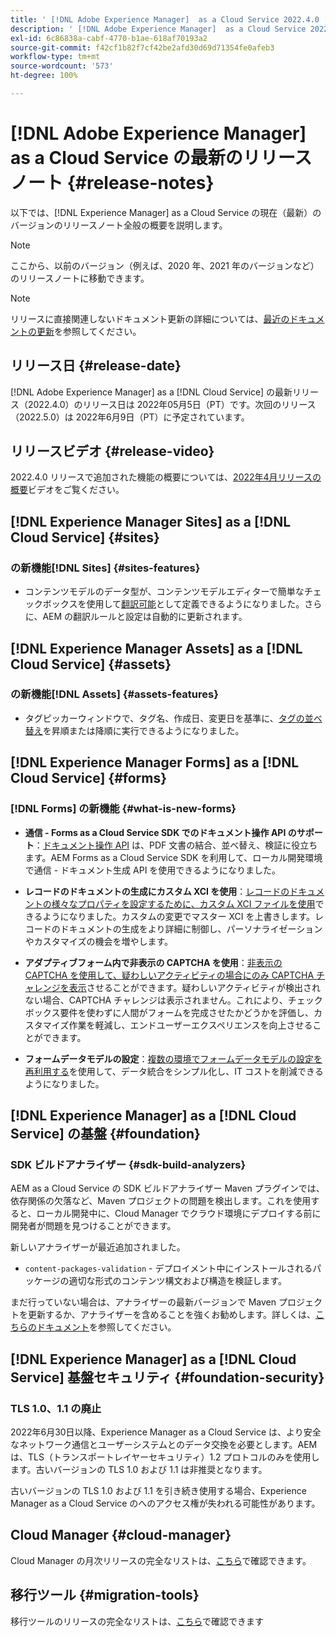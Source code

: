 ```yaml
---
title: ' [!DNL Adobe Experience Manager]  as a Cloud Service 2022.4.0 リリースのリリースノート。'
description: ' [!DNL Adobe Experience Manager]  as a Cloud Service 2022.4.0 リリースのリリースノート。'
exl-id: 6c86838a-cabf-4770-b1ae-618af70193a2
source-git-commit: f42cf1b82f7cf42be2afd30d69d71354fe0afeb3
workflow-type: tm+mt
source-wordcount: '573'
ht-degree: 100%

---
```


# [!DNL Adobe Experience Manager] as a Cloud Service の最新のリリースノート {#release-notes}

以下では、[!DNL Experience Manager] as a Cloud Service の現在（最新）のバージョンのリリースノート全般の概要を説明します。

>[!NOTE]
>
>ここから、以前のバージョン（例えば、2020 年、2021 年のバージョンなど）のリリースノートに移動できます。

>[!NOTE]
>
>リリースに直接関連しないドキュメント更新の詳細については、[最近のドキュメントの更新](https://experienceleague.adobe.com/docs/experience-manager-release-information/aem-release-updates/doc-updates/documentation-updates.html?lang=ja)を参照してください。

## リリース日 {#release-date}

[!DNL Adobe Experience Manager] as a [!DNL Cloud Service] の最新リリース（2022.4.0）のリリース日は 2022年05月5日（PT）です。次回のリリース（2022.5.0）は 2022年6月9日（PT）に予定されています。

## リリースビデオ {#release-video}

2022.4.0 リリースで追加された機能の概要については、[2022年4月リリースの概要](https://video.tv.adobe.com/v/342612?quality=12)ビデオをご覧ください。

## [!DNL Experience Manager Sites] as a [!DNL Cloud Service] {#sites}

### の新機能[!DNL Sites] {#sites-features}

* コンテンツモデルのデータ型が、コンテンツモデルエディターで簡単なチェックボックスを使用して[翻訳可能](/help/assets/content-fragments/content-fragments-models.md#properties)として定義できるようになりました。さらに、AEM の翻訳ルールと設定は自動的に更新されます。

## [!DNL Experience Manager Assets] as a [!DNL Cloud Service] {#assets}

### の新機能[!DNL Assets] {#assets-features}

* タグピッカーウィンドウで、タグ名、作成日、変更日を基準に、[タグの並べ替え](/help/assets/organize-assets.md#use-tags-to-organize-assets)を昇順または降順に実行できるようになりました。


## [!DNL Experience Manager Forms] as a [!DNL Cloud Service] {#forms}

### [!DNL Forms] の新機能 {#what-is-new-forms}

* **通信 - Forms as a Cloud Service SDK でのドキュメント操作 API のサポート**：[ドキュメント操作 API](/help/forms/aem-forms-cloud-service-communications.md) は、PDF 文書の結合、並べ替え、検証に役立ちます。AEM Forms as a Cloud Service SDK を利用して、ローカル開発環境で通信 - ドキュメント生成 API を使用できるようになりました。

* **レコードのドキュメントの生成にカスタム XCI を使用**：[レコードのドキュメントの様々なプロパティを設定するために、カスタム XCI ファイルを使用](/help/forms/generate-document-of-record-for-non-xfa-based-adaptive-forms.md#use-a-custom-xci-file)できるようになりました。カスタムの変更でマスター XCI を上書きします。レコードのドキュメントの生成をより詳細に制御し、パーソナライゼーションやカスタマイズの機会を増やします。

* **アダプティブフォーム内で非表示の CAPTCHA を使用**：[非表示の CAPTCHA を使用して、疑わしいアクティビティの場合にのみ CAPTCHA チャレンジを表示](/help/forms/captcha-adaptive-forms.md)させることができます。疑わしいアクティビティが検出されない場合、CAPTCHA チャレンジは表示されません。これにより、チェックボックス要件を使わずに人間がフォームを完成させたかどうかを評価し、カスタマイズ作業を軽減し、エンドユーザーエクスペリエンスを向上させることができます。

* **フォームデータモデルの設定**：[複数の環境でフォームデータモデルの設定を再利用する](/help/forms/create-form-data-models.md#runmode-specific-context-aware-config)を使用して、データ統合をシンプル化し、IT コストを削減できるようになりました。


## [!DNL Experience Manager] as a [!DNL Cloud Service] の基盤 {#foundation}

### SDK ビルドアナライザー {#sdk-build-analyzers}

AEM as a Cloud Service の SDK ビルドアナライザー Maven プラグインでは、依存関係の欠落など、Maven プロジェクトの問題を検出します。これを使用すると、ローカル開発中に、Cloud Manager でクラウド環境にデプロイする前に開発者が問題を見つけることができます。

新しいアナライザーが最近追加されました。

* `content-packages-validation` - デプロイメント中にインストールされるパッケージの適切な形式のコンテンツ構文および構造を検証します。

まだ行っていない場合は、アナライザーの最新バージョンで Maven プロジェクトを更新するか、アナライザーを含めることを強くお勧めします。詳しくは、[こちらのドキュメント](https://experienceleague.adobe.com/docs/experience-manager-core-components/using/developing/archetype/build-analyzer-maven-plugin.html?lang=ja)を参照してください。

## [!DNL Experience Manager] as a [!DNL Cloud Service] 基盤セキュリティ {#foundation-security}

### TLS 1.0、1.1 の廃止

2022年6月30日以降、Experience Manager as a Cloud Service は、より安全なネットワーク通信とユーザーシステムとのデータ交換を必要とします。AEM は、TLS（トランスポートレイヤーセキュリティ）1.2 プロトコルのみを使用します。古いバージョンの TLS 1.0 および 1.1 は非推奨となります。

古いバージョンの TLS 1.0 および 1.1 を引き続き使用する場合、Experience Manager as a Cloud Service のへのアクセス権が失われる可能性があります。

## Cloud Manager {#cloud-manager}

Cloud Manager の月次リリースの完全なリストは、[こちら](/help/implementing/cloud-manager/release-notes-cloud-manager/release-notes-cm-current.md)で確認できます。

## 移行ツール {#migration-tools}

移行ツールのリリースの完全なリストは、[こちら](/help/journey-migration/release-notes/release-notes-migration-tools-current.md)で確認できます
